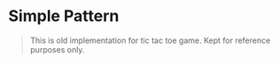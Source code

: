 # Simple Pattern
> This is old implementation for tic tac toe game. Kept for reference purposes only.
